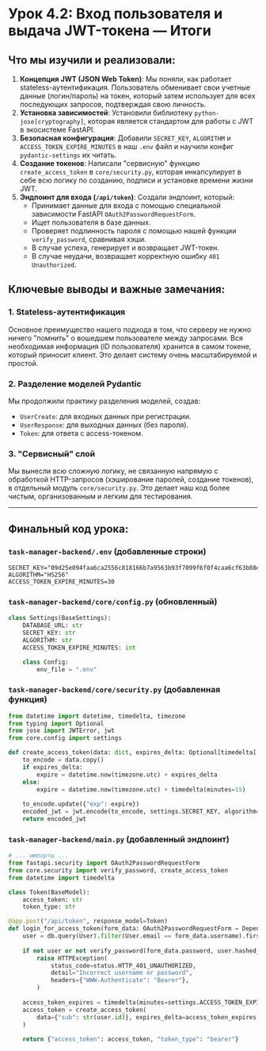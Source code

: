 # Урок 4.2: Вход пользователя и выдача JWT-токена — Итоги

## Что мы изучили и реализовали:

1.  **Концепция JWT (JSON Web Token)**: Мы поняли, как работает stateless-аутентификация. Пользователь обменивает свои учетные данные (логин/пароль) на токен, который затем использует для всех последующих запросов, подтверждая свою личность.
2.  **Установка зависимостей**: Установили библиотеку `python-jose[cryptography]`, которая является стандартом для работы с JWT в экосистеме FastAPI.
3.  **Безопасная конфигурация**: Добавили `SECRET_KEY`, `ALGORITHM` и `ACCESS_TOKEN_EXPIRE_MINUTES` в наш `.env` файл и научили конфиг `pydantic-settings` их читать.
4.  **Создание токенов**: Написали "сервисную" функцию `create_access_token` в `core/security.py`, которая инкапсулирует в себе всю логику по созданию, подписи и установке времени жизни JWT.
5.  **Эндпоинт для входа (`/api/token`)**: Создали эндпоинт, который:
    *   Принимает данные для входа с помощью специальной зависимости FastAPI `OAuth2PasswordRequestForm`.
    *   Ищет пользователя в базе данных.
    *   Проверяет подлинность пароля с помощью нашей функции `verify_password`, сравнивая хэши.
    *   В случае успеха, генерирует и возвращает JWT-токен.
    *   В случае неудачи, возвращает корректную ошибку `401 Unauthorized`.

## Ключевые выводы и важные замечания:

### 1. Stateless-аутентификация

Основное преимущество нашего подхода в том, что серверу не нужно ничего "помнить" о вошедшем пользователе между запросами. Вся необходимая информация (ID пользователя) хранится в самом токене, который приносит клиент. Это делает систему очень масштабируемой и простой.

### 2. Разделение моделей Pydantic

Мы продолжили практику разделения моделей, создав:
-   `UserCreate`: для входных данных при регистрации.
-   `UserResponse`: для выходных данных (без пароля).
-   `Token`: для ответа с access-токеном.

### 3. "Сервисный" слой

Мы вынесли всю сложную логику, не связанную напрямую с обработкой HTTP-запросов (хэширование паролей, создание токенов), в отдельный модуль `core/security.py`. Это делает наш код более чистым, организованным и легким для тестирования.

---

## Финальный код урока:

### `task-manager-backend/.env` (добавленные строки)
```
SECRET_KEY="09d25e094faa6ca2556c818166b7a9563b93f7099f6f0f4caa6cf63b88e8d3e7"
ALGORITHM="HS256"
ACCESS_TOKEN_EXPIRE_MINUTES=30
```

### `task-manager-backend/core/config.py` (обновленный)
```python
class Settings(BaseSettings):
    DATABASE_URL: str
    SECRET_KEY: str
    ALGORITHM: str
    ACCESS_TOKEN_EXPIRE_MINUTES: int

    class Config:
        env_file = ".env"
```

### `task-manager-backend/core/security.py` (добавленная функция)
```python
from datetime import datetime, timedelta, timezone
from typing import Optional
from jose import JWTError, jwt
from core.config import settings

def create_access_token(data: dict, expires_delta: Optional[timedelta] = None):
    to_encode = data.copy()
    if expires_delta:
        expire = datetime.now(timezone.utc) + expires_delta
    else:
        expire = datetime.now(timezone.utc) + timedelta(minutes=15)
    
    to_encode.update({"exp": expire})
    encoded_jwt = jwt.encode(to_encode, settings.SECRET_KEY, algorithm=settings.ALGORITHM)
    return encoded_jwt
```

### `task-manager-backend/main.py` (добавленный эндпоинт)
```python
# ... импорты ...
from fastapi.security import OAuth2PasswordRequestForm
from core.security import verify_password, create_access_token
from datetime import timedelta

class Token(BaseModel):
    access_token: str
    token_type: str

@app.post("/api/token", response_model=Token)
def login_for_access_token(form_data: OAuth2PasswordRequestForm = Depends(), db: Session = Depends(get_db)):
    user = db.query(User).filter(User.email == form_data.username).first()
    
    if not user or not verify_password(form_data.password, user.hashed_password):
        raise HTTPException(
            status_code=status.HTTP_401_UNAUTHORIZED,
            detail="Incorrect username or password",
            headers={"WWW-Authenticate": "Bearer"},
        )
    
    access_token_expires = timedelta(minutes=settings.ACCESS_TOKEN_EXPIRE_MINUTES)
    access_token = create_access_token(
        data={"sub": str(user.id)}, expires_delta=access_token_expires
    )
    
    return {"access_token": access_token, "token_type": "bearer"}
```